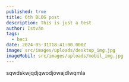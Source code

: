 ```yaml
---
published: true
title: 6th BLOG post
description: This is just a test
author: István
tags:
  - baci
date: 2024-05-31T18:41:00.000Z
image: src/images/uploads/desktop_img.jpg
imageMobil: src/images/uploads/mobil_img.jpg
---
```

sqwdskwjqdjqwodjowajdlwqmla
